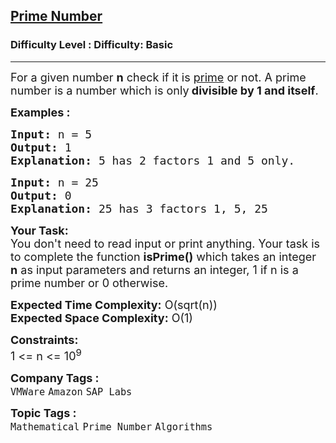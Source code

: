 <h2><a href="https://www.geeksforgeeks.org/problems/prime-number2314/1?page=1&difficulty=Basic&sortBy=submissions">Prime Number</a></h2><h3>Difficulty Level : Difficulty: Basic</h3><hr><div class="problems_problem_content__Xm_eO"><p><span style="font-size: 18px;">For a given number <strong>n</strong> check if it is <a href="https://www.geeksforgeeks.org/prime-numbers/">prime</a> or not. A prime number is a number which is only<strong> divisible by 1 and itself</strong>.</span></p>
<p><span style="font-size: 18px;"><strong>Examples :<br></strong></span></p>
<pre><span style="font-size: 18px;"><strong>Input: </strong>n = 5
<strong>Output: </strong>1
<strong>Explanation: </strong>5 has 2 factors 1 and 5 only.</span></pre>
<pre><span style="font-size: 18px;"><strong>Input: </strong>n = 25
<strong>Output: </strong>0
<strong>Explanation: </strong>25 has 3 factors 1, 5, 25</span></pre>
<p><span style="font-size: 18px;"><strong>Your Task:</strong><br>You don't need to read input or print anything. Your task is to complete the function <strong>isPrime()</strong>&nbsp;which takes&nbsp;an integer <strong>n</strong> as input parameters and returns an integer, 1 if n is a prime number or 0 otherwise.</span></p>
<p><span style="font-size: 18px;"><strong>Expected Time Complexity:</strong> O(sqrt(n))<br><strong>Expected Space Complexity:</strong> O(1)</span></p>
<p><span style="font-size: 18px;"><strong>Constraints:</strong><br>1 &lt;= n &lt;= 10<sup>9</sup></span></p></div><p><span style=font-size:18px><strong>Company Tags : </strong><br><code>VMWare</code>&nbsp;<code>Amazon</code>&nbsp;<code>SAP Labs</code>&nbsp;<br><p><span style=font-size:18px><strong>Topic Tags : </strong><br><code>Mathematical</code>&nbsp;<code>Prime Number</code>&nbsp;<code>Algorithms</code>&nbsp;